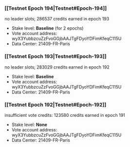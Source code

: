 ### [[Testnet Epoch 194|Testnet#Epoch-194]]
no leader slots; 286537 credits earned in epoch 193
* Stake level: **Baseline** (for 2 epochs)
* Vote account address: wyX3YubbzcuZzFvoGGjbAAJTgFDyoYDFimKfeqC115U
* Data Center: 21409-FR-Paris
### [[Testnet Epoch 193|Testnet#Epoch-193]]
no leader slots; 283029 credits earned in epoch 192
* Stake level: **Baseline**
* Vote account address: wyX3YubbzcuZzFvoGGjbAAJTgFDyoYDFimKfeqC115U
* Data Center: 21409-FR-Paris
### [[Testnet Epoch 192|Testnet#Epoch-192]]
insufficient vote credits: 123580 credits earned in epoch 191
* Stake level: **None**
* Vote account address: wyX3YubbzcuZzFvoGGjbAAJTgFDyoYDFimKfeqC115U
* Data Center: 21409-FR-Paris